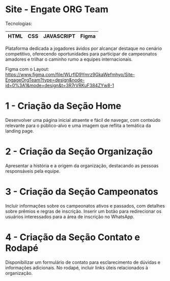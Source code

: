 # Site - Engate ORG Team

Tecnologias:

| HTML | CSS | JAVASCRIPT | Figma |
| --- | --- | --- | --- |

Plataforma dedicada a jogadores ávidos por alcançar destaque no cenário competitivo, oferecendo oportunidades para participar de campeonatos amadores e trilhar o caminho rumo a equipes internacionais.

Figma com o Layout: 
https://www.figma.com/file/WLrfID9Ymrz9GkaWefmhyo/Site-EngageOrgTeam?type=design&node-id=0%3A1&mode=design&t=3R7rVRKuF384ZYw8-1

# **1 - Criação da Seção Home**

Desenvolver uma página inicial atraente e fácil de navegar, com conteúdo relevante para o público-alvo e uma imagem que reflita a temática da landing page.

# **2 - Criação da Seção Organização**

Apresentar a história e a origem da organização, destacando as pessoas responsáveis pela equipe.

# **3 - Criação da Seção Campeonatos**

Incluir informações sobre os campeonatos ativos e passados, com detalhes sobre prêmios e regras de inscrição. Inserir um botão para redirecionar os usuários interessados para a área de inscrição no WhatsApp.

# **4 - Criação da Seção Contato e Rodapé**

Disponibilizar um formulário de contato para esclarecimento de dúvidas e informações adicionais. No rodapé, incluir links úteis relacionados à organização.
